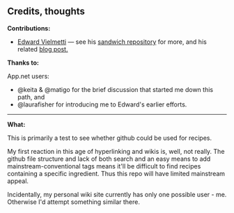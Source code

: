 ## Credits, thoughts

**Contributions:**

* [Edward Vielmetti](https://github.com/vielmetti) — see his [sandwich repository](https://github.com/vielmetti/sandwich) for more, and his related [blog post.](http://vielmetti.github.io/post/2015/2015-12-14-i-am-eating-a-sandwich-github-recipes/)

**Thanks to:**

App.net users:    
* @keita & @matigo for the brief discussion that started me down this path, and
* @laurafisher for introducing me to Edward's earlier efforts.

---- 

**What:**

This is primarily a test to see whether github could be used for recipes.

My first reaction in this age of hyperlinking and wikis is, well, not really.  The github file structure and lack of both search and an easy means to add mainstream-conventional tags means it'll be difficult to find recipes containing a specific ingredient.  Thus this repo will have limited mainstream appeal.

Incidentally, my personal wiki site currently has only one possible user - me. Otherwise I'd attempt something similar there.
